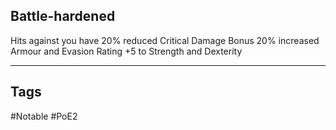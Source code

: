 ## Battle-hardened
Hits against you have 20% reduced Critical Damage Bonus
20% increased Armour and Evasion Rating
+5 to Strength and Dexterity

---
## Tags
#Notable
#PoE2
